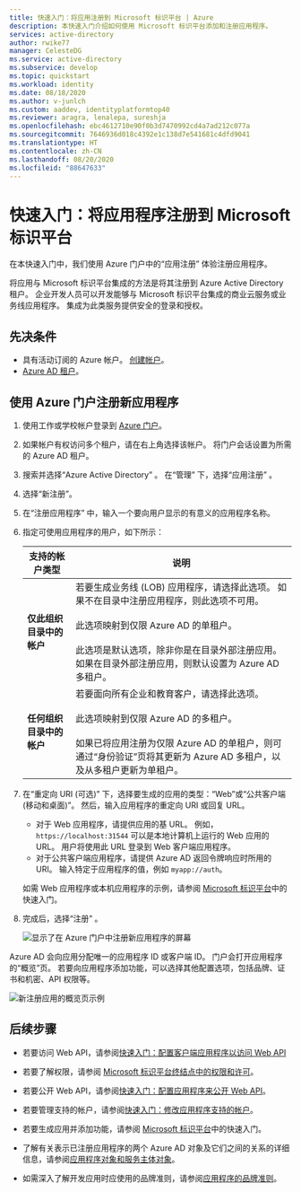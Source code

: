 ```yaml
---
title: 快速入门：将应用注册到 Microsoft 标识平台 | Azure
description: 本快速入门介绍如何使用 Microsoft 标识平台添加和注册应用程序。
services: active-directory
author: rwike77
manager: CelesteDG
ms.service: active-directory
ms.subservice: develop
ms.topic: quickstart
ms.workload: identity
ms.date: 08/18/2020
ms.author: v-junlch
ms.custom: aaddev, identityplatformtop40
ms.reviewer: aragra, lenalepa, sureshja
ms.openlocfilehash: ebc4612710e90f0b3d7470992cd4a7ad212c077a
ms.sourcegitcommit: 7646936d018c4392e1c138d7e541681c4dfd9041
ms.translationtype: HT
ms.contentlocale: zh-CN
ms.lasthandoff: 08/20/2020
ms.locfileid: "88647633"
---
```

# <a name="quickstart-register-an-application-with-the-microsoft-identity-platform"></a>快速入门：将应用程序注册到 Microsoft 标识平台

在本快速入门中，我们使用 Azure 门户中的“应用注册”  体验注册应用程序。 

将应用与 Microsoft 标识平台集成的方法是将其注册到 Azure Active Directory 租户。 企业开发人员可以开发能够与 Microsoft 标识平台集成的商业云服务或业务线应用程序。 集成为此类服务提供安全的登录和授权。

## <a name="prerequisites"></a>先决条件

* 具有活动订阅的 Azure 帐户。 [创建帐户](https://www.azure.cn/pricing/1rmb-trial/?ref=microsoft.com&utm_source=microsoft.com&utm_medium=docs&utm_campaign=visualstudio)。
* [Azure AD 租户](quickstart-create-new-tenant.md)。

## <a name="register-a-new-application-using-the-azure-portal"></a>使用 Azure 门户注册新应用程序

1. 使用工作或学校帐户登录到 [Azure 门户](https://portal.azure.cn)。
1. 如果帐户有权访问多个租户，请在右上角选择该帐户。 将门户会话设置为所需的 Azure AD 租户。
1. 搜索并选择“Azure Active Directory”  。 在“管理”  下，选择“应用注册”  。
1. 选择“新注册”。 
1. 在“注册应用程序”  中，输入一个要向用户显示的有意义的应用程序名称。
1. 指定可使用应用程序的用户，如下所示：

    | 支持的帐户类型 | 说明 |
    |-------------------------|-------------|
    | **仅此组织目录中的帐户** | 若要生成业务线 (LOB) 应用程序，请选择此选项。 如果不在目录中注册应用程序，则此选项不可用。<br><br>此选项映射到仅限 Azure AD 的单租户。<br><br>此选项是默认选项，除非你是在目录外部注册应用。 如果在目录外部注册应用，则默认设置为 Azure AD 多租户。 |
    | **任何组织目录中的帐户** | 若要面向所有企业和教育客户，请选择此选项。<br><br>此选项映射到仅限 Azure AD 的多租户。<br><br>如果已将应用注册为仅限 Azure AD 的单租户，则可通过“身份验证”页将其更新为 Azure AD 多租户，以及从多租户更新为单租户。  |

1. 在“重定向 URI (可选)”  下，选择要生成的应用的类型：“Web”或“公共客户端(移动和桌面)”。   然后，输入应用程序的重定向 URI 或回复 URL。

    * 对于 Web 应用程序，请提供应用的基 URL。 例如，`https://localhost:31544` 可以是本地计算机上运行的 Web 应用的 URL。 用户将使用此 URL 登录到 Web 客户端应用程序。
    * 对于公共客户端应用程序，请提供 Azure AD 返回令牌响应时所用的 URI。 输入特定于应用程序的值，例如 `myapp://auth`。

    如需 Web 应用程序或本机应用程序的示例，请参阅 [Microsoft 标识平台](./index.yml)中的快速入门。

1. 完成后，选择“注册”  。

    ![显示了在 Azure 门户中注册新应用程序的屏幕](./media/quickstart-add-azure-ad-app-preview/new-app-registration.png)

Azure AD 会向应用分配唯一的应用程序 ID 或客户端 ID。 门户会打开应用程序的“概览”页。  若要向应用程序添加功能，可以选择其他配置选项，包括品牌、证书和机密、API 权限等。

![新注册应用的概览页示例](./media/quickstart-add-azure-ad-app-preview/new-app-overview-page-expanded.png)

## <a name="next-steps"></a>后续步骤

* 若要访问 Web API，请参阅[快速入门：配置客户端应用程序以访问 Web API](quickstart-configure-app-access-web-apis.md)

* 若要了解权限，请参阅 [Microsoft 标识平台终结点中的权限和许可](v2-permissions-and-consent.md)。

* 若要公开 Web API，请参阅[快速入门：配置应用程序来公开 Web API](quickstart-configure-app-expose-web-apis.md)。

* 若要管理支持的帐户，请参阅[快速入门：修改应用程序支持的帐户](quickstart-modify-supported-accounts.md)。

* 若要生成应用并添加功能，请参阅 [Microsoft 标识平台](./index.yml)中的快速入门。

* 了解有关表示已注册应用程序的两个 Azure AD 对象及它们之间的关系的详细信息，请参阅[应用程序对象和服务主体对象](app-objects-and-service-principals.md)。

* 如需深入了解开发应用时应使用的品牌准则，请参阅[应用程序的品牌准则](howto-add-branding-in-azure-ad-apps.md)。

